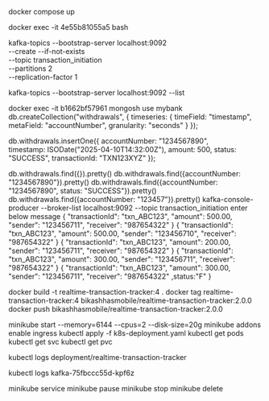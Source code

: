 docker compose up

docker exec -it 4e55b81055a5 bash

kafka-topics --bootstrap-server localhost:9092 \
--create --if-not-exists \
--topic transaction_initiation \
--partitions 2 \
--replication-factor 1

kafka-topics --bootstrap-server localhost:9092 --list


docker exec -it b1662bf57961 mongosh
use mybank
db.createCollection("withdrawals", {
timeseries: {
timeField: "timestamp",
metaField: "accountNumber",
granularity: "seconds"
}
});

db.withdrawals.insertOne({
accountNumber: "1234567890",            
timestamp: ISODate("2025-04-10T14:32:00Z"),
amount: 500,
status: "SUCCESS",
transactionId: "TXN123XYZ"
});

db.withdrawals.find({}).pretty()
db.withdrawals.find({accountNumber: "1234567890"}).pretty()
db.withdrawals.find({accountNumber: "1234567890", status: "SUCCESS"}).pretty()
db.withdrawals.find({accountNumber: "123457"}).pretty()
kafka-console-producer --broker-list localhost:9092 --topic transaction_initiation
enter below message
{ "transactionId": "txn_ABC123", "amount": 500.00, "sender": "123456711", "receiver": "987654322" }
{ "transactionId": "txn_ABC123", "amount": 500.00, "sender": "123456710", "receiver": "987654322" }
{ "transactionId": "txn_ABC123", "amount": 200.00, "sender": "123456711", "receiver": "987654322" }
{ "transactionId": "txn_ABC123", "amount": 300.00, "sender": "123456711", "receiver": "987654322" }
{ "transactionId": "txn_ABC123", "amount": 300.00, "sender": "123456711", "receiver": "987654322" ,status:"F" }

docker build -t realtime-transaction-tracker:4 .
docker tag realtime-transaction-tracker:4 bikashhasmobile/realtime-transaction-tracker:2.0.0
docker push bikashhasmobile/realtime-transaction-tracker:2.0.0

minikube start --memory=6144 --cpus=2 --disk-size=20g
minikube addons enable ingress
kubectl apply -f k8s-deployment.yaml
kubectl get pods
kubectl get svc
kubectl get pvc

kubectl logs deployment/realtime-transaction-tracker

kubectl logs kafka-75fbccc55d-kpf6z

minikube service <service-name>
minikube pause
minikube stop
minikube delete
